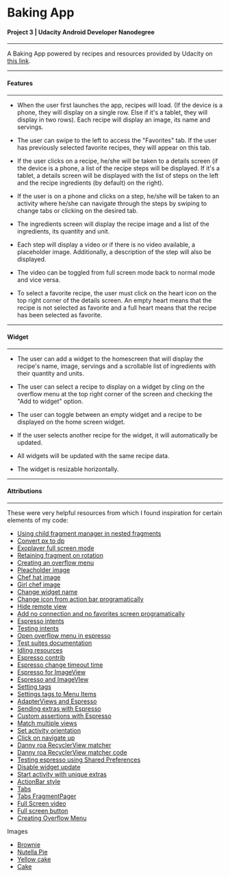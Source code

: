 # Baking App

#### Project 3 | Udacity Android Developer Nanodegree

---

A Baking App powered by recipes and resources provided by Udacity on [this link](https://d17h27t6h515a5.cloudfront.net/topher/2017/May/59121517_baking/baking.json). 

---
#### Features

---
- When the user first launches the app, recipes will load. (If the device is a phone, they will display on a single row. Else if it's a tablet, they will display in two rows). Each recipe will display an image, its name and servings.

- The user can swipe to the left to access the "Favorites" tab. If the user has previously selected favorite recipes, they will appear on this tab.

- If the user clicks on a recipe, he/she will be taken to a details screen (if the device is a phone, a list of the recipe steps will be displayed. If it's a tablet, a details screen will be displayed with the list of steps on the left and the recipe ingredients (by default) on the right).

- If the user is on a phone and clicks on a step, he/she will be taken to an activity where he/she can navigate through the steps by swiping to change tabs or clicking on the desired tab. 

- The ingredients screen will display the recipe image and a list of the ingredients, its quantity and unit. 

- Each step will display a video or if there is no video available, a placeholder image. Additionally, a description of the step will also be displayed.

- The video can be toggled from full screen mode back to normal mode and vice versa.

- To select a favorite recipe, the user must click on the heart icon on the top right corner of the details screen. An empty heart means that the recipe is not selected as favorite and a full heart means that the recipe has been selected as favorite.

---

#### Widget

----

- The user can add a widget to the homescreen that will display the recipe's name, image, servings and a scrollable list of ingredients with their quantity and units.

- The user can select a recipe to display on a widget by cling on the overflow menu at the top right corner of the screen and checking the "Add to widget" option.

- The user can toggle between an empty widget and a recipe to be displayed on the home screen widget.

- If the user selects another recipe for the widget, it will automatically be updated.

- All widgets will be updated with the same recipe data.

- The widget is resizable horizontally. 

---

#### Attributions

---
These were very helpful resources from which I found inspiration for certain elements of my code:

- [Using child fragment manager in nested fragments](https://stackoverflow.com/a/29666094)
- [Convert px to dp](https://stackoverflow.com/a/6327095)
- [Exoplayer full screen mode](https://geoffledak.com/blog/2017/09/11/how-to-add-a-fullscreen-toggle-button-to-exoplayer-in-android/)
- [Retaining fragment on rotation](https://developer.android.com/guide/topics/resources/runtime-changes.html#RetainingAnObject)
- [Creating an overflow menu](http://www.techotopia.com/index.php/Creating_and_Managing_Overflow_Menus_on_Android)
- [Pleacholder image](https://pixabay.com/en/chef-cake-woman-lady-female-1773672/)
- [Chef hat image](https://pixabay.com/en/chef-cooking-hat-cap-cook-baker-295359/)
- [Girl chef image](https://pixabay.com/en/chef-cake-woman-lady-female-1773672/)
- [Change widget name](https://stackoverflow.com/questions/4536691/how-do-i-give-a-android-app-widget-a-label-name)
- [Change icon from action bar programatically](https://stackoverflow.com/questions/19882443/how-to-change-menuitem-icon-in-actionbar-programmatically)
- [Hide remote view](https://stackoverflow.com/questions/9154220/remoteviews-setviewvisibility-on-android-widget)
- [Add no connection and no favorites screen programatically](https://stackoverflow.com/questions/13889225/create-views-programmatically-using-xml-on-android)
- [Espresso intents ](https://developer.android.com/training/testing/espresso/intents.html#matching)
- [Testing intents](https://collectiveidea.com/blog/archives/2015/06/11/testing-for-android-intents-using-espresso)
- [Open overflow menu in espresso](https://stackoverflow.com/questions/33965723/espresso-click-menu-item)
- [Test suites documentation](https://github.com/junit-team/junit4/wiki/Aggregating-tests-in-suites)
- [Idling resources](https://www.youtube.com/watch?v=uCtzH0Rz5XU)
- [Espresso contrib](https://stackoverflow.com/questions/43966265/illegalaccesserror-with-countingidlingresource)
- [Espresso change timeout time](https://stackoverflow.com/questions/40245777/what-is-idlingresourcetimeoutexception-in-espresso)
- [Espresso for ImageView](https://stackoverflow.com/questions/38867613/espresso-testing-that-imageview-contains-a-drawable)
- [Espresso and ImageVIew](https://medium.com/@dbottillo/android-ui-test-espresso-matcher-for-imageview-1a28c832626f)
- [Setting tags](https://stackoverflow.com/questions/33763425/using-espresso-to-test-drawable-changes)
- [Settings tags to Menu Items](https://stackoverflow.com/questions/15326511/how-to-set-a-tag-to-menuitem)
- [AdapterViews and Espresso](https://medium.com/google-developers/adapterviews-and-espresso-f4172aa853cf)
- [Sending extras with Espresso](http://blog.xebia.com/android-intent-extras-espresso-rules/)
- [Custom assertions with Espresso](https://stackoverflow.com/questions/36399787/how-to-count-recyclerview-items-with-espresso/37339656)
- [Match multiple views](https://stackoverflow.com/questions/39977902/espresso-recylerview-in-viewpager-match-multiple-views/39978656)
- [Set activity orientation](https://stackoverflow.com/questions/37362200/how-to-rotate-activity-i-mean-screen-orientation-change-using-espresso)
- [Click on navigate up](https://stackoverflow.com/questions/40740062/how-to-write-code-for-android-toolbar-back-button-action-in-espresso)
- [Danny roa RecyclerView matcher](http://dannyroa.com/2015/05/10/espresso-matching-views-in-recyclerview/)
- [Danny roa RecyclerView matcher code](https://github.com/dannyroa/espresso-samples/blob/master/RecyclerView/app/src/androidTest/java/com/dannyroa/espresso_samples/recyclerview/RecyclerViewMatcher.java)
- [Testing espresso using Shared Preferences](https://medium.com/@SimonKaz/android-testing-setting-sharedprefs-before-launching-an-activity-558730506b7c)
- [Disable widget update](https://stackoverflow.com/questions/5641134/how-to-disable-widget-updateperiodmillis)
- [Start activity with unique extras](https://stackoverflow.com/questions/31398575/start-new-activity-from-pendingintent-with-unique-extra)
- [ActionBar style](https://stackoverflow.com/questions/30909471/tablayout-android-design-library-text-color)
- [Tabs](https://guides.codepath.com/android/Sliding-Tabs-with-PagerSlidingTabStrip)
- [Tabs FragmentPager](https://guides.codepath.com/android/ViewPager-with-FragmentPagerAdapter#layout-viewpager)
- [Full Screen video](https://geoffledak.com/blog/2017/09/11/how-to-add-a-fullscreen-toggle-button-to-exoplayer-in-android/l)
- [Full screen button](https://stackoverflow.com/questions/36990193/add-button-for-full-screen-video-with-exo-player)
- [Creating Overflow Menu](http://www.techotopia.com/index.php/Creating_and_Managing_Overflow_Menus_on_Android)

Images

- [Brownie](https://pixabay.com/en/brownie-dessert-cake-sweet-548591/)
- [Nutella Pie](https://pixabay.com/en/food-chocolate-dessert-sweet-1283885/)
- [Yellow cake](https://pixabay.com/en/cake-golden-autumn-sweet-yellow-1002308/)
- [Cake](https://pixabay.com/en/cake-chocolate-cake-cafe-bake-2001781/)


<br>


